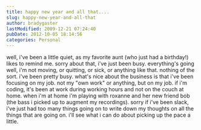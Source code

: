 ```yaml
---
title: happy new year and all that....
slug: happy-new-year-and-all-that
author: bradygaster
lastModified: 2009-12-21 07:24:40
pubDate: 2012-10-05 18:14:56
categories: Personal
---
```


well, i&apos;ve been a little quiet, as my favorite aunt (who just had a birthday!) likes to remind me. sorry about that, i&apos;ve just been busy. everything&apos;s going well, i&apos;m not moving, or quitting, or sick, or anything like that. nothing of the sort. i&apos;ve been
pretty busy. what&apos;s nice about the business is that i&apos;ve been focusing on my job. not my &quot;own work&quot; or anything, but on my job. if i&apos;m coding, it&apos;s been at work during working hours and not on the couch at home. when i&apos;m at home i&apos;m playing with roxanne
and her new friend bob (the bass i picked up to augment my recordings). sorry if i&apos;ve been slack, i&apos;ve just had too many things going on to write down my thoughts on all the things that are going on. i&apos;ll see what i can do about picking up the pace a
little.
